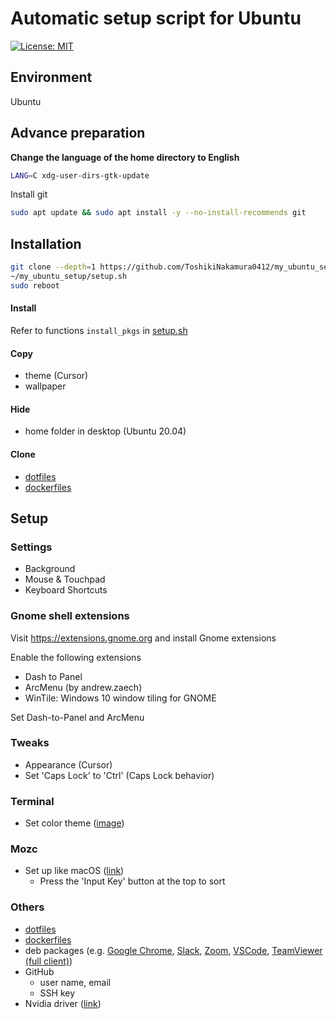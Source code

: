 # Automatic setup script for Ubuntu

[![License: MIT](https://img.shields.io/badge/License-MIT-yellow.svg)](https://opensource.org/licenses/MIT)


## Environment
Ubuntu

## Advance preparation
**Change the language of the home directory to English**
```bash
LANG=C xdg-user-dirs-gtk-update
```
Install git
```bash
sudo apt update && sudo apt install -y --no-install-recommends git
```

## Installation
```bash
git clone --depth=1 https://github.com/ToshikiNakamura0412/my_ubuntu_setup.git ~/my_ubuntu_setup
~/my_ubuntu_setup/setup.sh
sudo reboot
```

#### Install
Refer to functions `install_pkgs` in [setup.sh](setup.sh)

#### Copy
- theme (Cursor)
- wallpaper

#### Hide
- home folder in desktop (Ubuntu 20.04)

#### Clone
- [dotfiles](https://github.com/ToshikiNakamura0412/dotfiles.git)
- [dockerfiles](https://github.com/ToshikiNakamura0412/dockerfiles.git)

## Setup
### Settings
- Background
- Mouse & Touchpad
- Keyboard Shortcuts

### Gnome shell extensions
Visit https://extensions.gnome.org and install Gnome extensions

Enable the following extensions
- Dash to Panel
- ArcMenu (by andrew.zaech)
- WinTile: Windows 10 window tiling for GNOME

Set Dash-to-Panel and ArcMenu

### Tweaks
- Appearance (Cursor)
- Set 'Caps Lock' to 'Ctrl' (Caps Lock behavior)

### Terminal
- Set color theme ([image](images/terminal_color_theme.png))

### Mozc
- Set up like macOS ([link](https://magidropack.hatenablog.com/entry/2018/11/30/120602))
  - Press the 'Input Key' button at the top to sort

### Others
- [dotfiles](https://github.com/ToshikiNakamura0412/dotfiles.git)
- [dockerfiles](https://github.com/ToshikiNakamura0412/dockerfiles.git)
- deb packages (e.g. [Google Chrome](https://www.google.com/chrome/?platform=linux), [Slack](https://slack.com/intl/ja-jp/downloads/linux), [Zoom](https://zoom.us/download?os=linux), [VSCode](https://code.visualstudio.com/download), [TeamViewer (full client)](https://www.teamviewer.com/ja/download/linux/))
- GitHub
  - user name, email
  - SSH key
- Nvidia driver ([link](https://qiita.com/tf63/items/0c6da72fe749319423b4))

